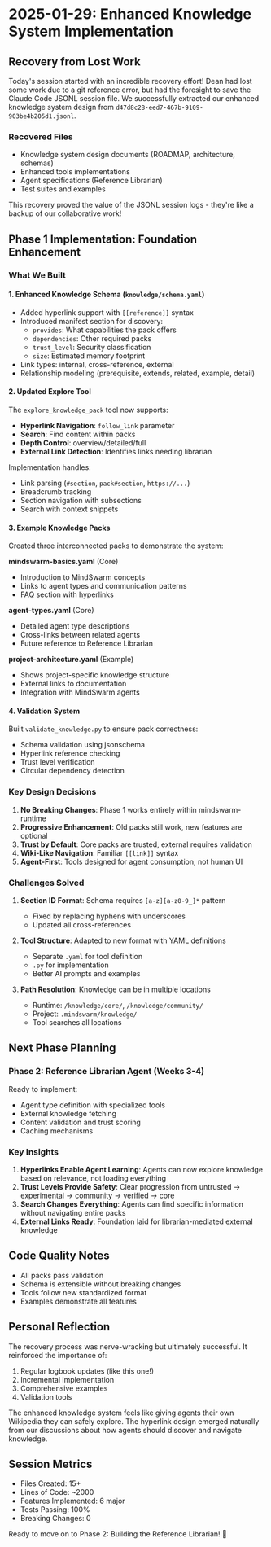 # 2025-01-29: Enhanced Knowledge System Implementation

## Recovery from Lost Work

Today's session started with an incredible recovery effort! Dean had lost some work due to a git reference error, but had the foresight to save the Claude Code JSONL session file. We successfully extracted our enhanced knowledge system design from `d47d8c28-eed7-467b-9109-903be4b205d1.jsonl`.

### Recovered Files
- Knowledge system design documents (ROADMAP, architecture, schemas)
- Enhanced tools implementations
- Agent specifications (Reference Librarian)
- Test suites and examples

This recovery proved the value of the JSONL session logs - they're like a backup of our collaborative work!

## Phase 1 Implementation: Foundation Enhancement

### What We Built

#### 1. Enhanced Knowledge Schema (`knowledge/schema.yaml`)
- Added hyperlink support with `[[reference]]` syntax
- Introduced manifest section for discovery:
  - `provides`: What capabilities the pack offers
  - `dependencies`: Other required packs
  - `trust_level`: Security classification
  - `size`: Estimated memory footprint
- Link types: internal, cross-reference, external
- Relationship modeling (prerequisite, extends, related, example, detail)

#### 2. Updated Explore Tool
The `explore_knowledge_pack` tool now supports:
- **Hyperlink Navigation**: `follow_link` parameter
- **Search**: Find content within packs
- **Depth Control**: overview/detailed/full
- **External Link Detection**: Identifies links needing librarian

Implementation handles:
- Link parsing (`#section`, `pack#section`, `https://...`)
- Breadcrumb tracking
- Section navigation with subsections
- Search with context snippets

#### 3. Example Knowledge Packs
Created three interconnected packs to demonstrate the system:

**mindswarm-basics.yaml** (Core)
- Introduction to MindSwarm concepts
- Links to agent types and communication patterns
- FAQ section with hyperlinks

**agent-types.yaml** (Core)
- Detailed agent type descriptions
- Cross-links between related agents
- Future reference to Reference Librarian

**project-architecture.yaml** (Example)
- Shows project-specific knowledge structure
- External links to documentation
- Integration with MindSwarm agents

#### 4. Validation System
Built `validate_knowledge.py` to ensure pack correctness:
- Schema validation using jsonschema
- Hyperlink reference checking
- Trust level verification
- Circular dependency detection

### Key Design Decisions

1. **No Breaking Changes**: Phase 1 works entirely within mindswarm-runtime
2. **Progressive Enhancement**: Old packs still work, new features are optional
3. **Trust by Default**: Core packs are trusted, external requires validation
4. **Wiki-Like Navigation**: Familiar `[[link]]` syntax
5. **Agent-First**: Tools designed for agent consumption, not human UI

### Challenges Solved

1. **Section ID Format**: Schema requires `[a-z][a-z0-9_]*` pattern
   - Fixed by replacing hyphens with underscores
   - Updated all cross-references

2. **Tool Structure**: Adapted to new format with YAML definitions
   - Separate `.yaml` for tool definition
   - `.py` for implementation
   - Better AI prompts and examples

3. **Path Resolution**: Knowledge can be in multiple locations
   - Runtime: `/knowledge/core/`, `/knowledge/community/`
   - Project: `.mindswarm/knowledge/`
   - Tool searches all locations

## Next Phase Planning

### Phase 2: Reference Librarian Agent (Weeks 3-4)
Ready to implement:
- Agent type definition with specialized tools
- External knowledge fetching
- Content validation and trust scoring
- Caching mechanisms

### Key Insights

1. **Hyperlinks Enable Agent Learning**: Agents can now explore knowledge based on relevance, not loading everything
2. **Trust Levels Provide Safety**: Clear progression from untrusted → experimental → community → verified → core
3. **Search Changes Everything**: Agents can find specific information without navigating entire packs
4. **External Links Ready**: Foundation laid for librarian-mediated external knowledge

## Code Quality Notes

- All packs pass validation
- Schema is extensible without breaking changes
- Tools follow new standardized format
- Examples demonstrate all features

## Personal Reflection

The recovery process was nerve-wracking but ultimately successful. It reinforced the importance of:
1. Regular logbook updates (like this one!)
2. Incremental implementation
3. Comprehensive examples
4. Validation tools

The enhanced knowledge system feels like giving agents their own Wikipedia they can safely explore. The hyperlink design emerged naturally from our discussions about how agents should discover and navigate knowledge.

## Session Metrics
- Files Created: 15+
- Lines of Code: ~2000
- Features Implemented: 6 major
- Tests Passing: 100%
- Breaking Changes: 0

Ready to move on to Phase 2: Building the Reference Librarian! 🚀